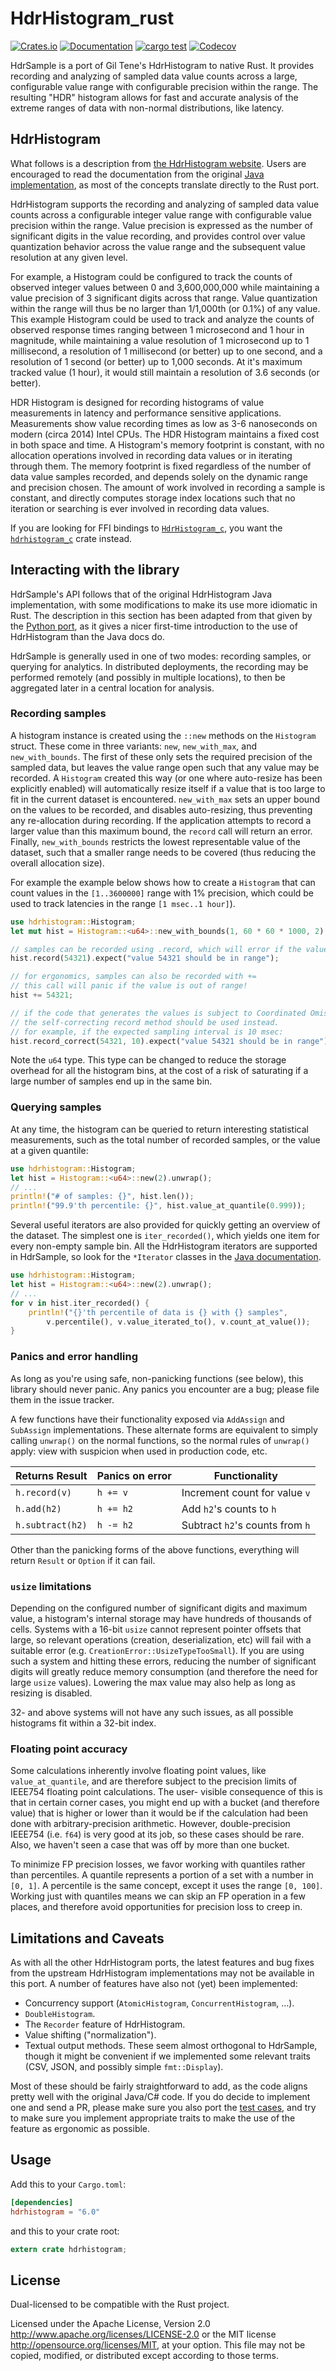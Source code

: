 # HdrHistogram_rust

[![Crates.io](https://img.shields.io/crates/v/hdrhistogram.svg)](https://crates.io/crates/hdrhistogram)
[![Documentation](https://docs.rs/hdrhistogram/badge.svg)](https://docs.rs/hdrhistogram/)
[![cargo test](https://github.com/HdrHistogram/HdrHistogram_rust/actions/workflows/test.yml/badge.svg)](https://github.com/HdrHistogram/HdrHistogram_rust/actions/workflows/test.yml)
[![Codecov](https://codecov.io/github/HdrHistogram/HdrHistogram_rust/coverage.svg?branch=master)](https://codecov.io/gh/HdrHistogram/HdrHistogram_rust)

HdrSample is a port of Gil Tene's HdrHistogram to native Rust. It provides recording and
analyzing of sampled data value counts across a large, configurable value range with
configurable precision within the range. The resulting "HDR" histogram allows for fast and
accurate analysis of the extreme ranges of data with non-normal distributions, like latency.

## HdrHistogram

What follows is a description from [the HdrHistogram
website](https://hdrhistogram.github.io/HdrHistogram/). Users are encouraged to read the
documentation from the original [Java
implementation](https://github.com/HdrHistogram/HdrHistogram), as most of the concepts
translate directly to the Rust port.

HdrHistogram supports the recording and analyzing of sampled data value counts across a
configurable integer value range with configurable value precision within the range. Value
precision is expressed as the number of significant digits in the value recording, and provides
control over value quantization behavior across the value range and the subsequent value
resolution at any given level.

For example, a Histogram could be configured to track the counts of observed integer values
between 0 and 3,600,000,000 while maintaining a value precision of 3 significant digits across
that range. Value quantization within the range will thus be no larger than 1/1,000th (or 0.1%)
of any value. This example Histogram could be used to track and analyze the counts of observed
response times ranging between 1 microsecond and 1 hour in magnitude, while maintaining a value
resolution of 1 microsecond up to 1 millisecond, a resolution of 1 millisecond (or better) up
to one second, and a resolution of 1 second (or better) up to 1,000 seconds. At it's maximum
tracked value (1 hour), it would still maintain a resolution of 3.6 seconds (or better).

HDR Histogram is designed for recording histograms of value measurements in latency and
performance sensitive applications. Measurements show value recording times as low as 3-6
nanoseconds on modern (circa 2014) Intel CPUs. The HDR Histogram maintains a fixed cost in both
space and time. A Histogram's memory footprint is constant, with no allocation operations
involved in recording data values or in iterating through them. The memory footprint is fixed
regardless of the number of data value samples recorded, and depends solely on the dynamic
range and precision chosen. The amount of work involved in recording a sample is constant, and
directly computes storage index locations such that no iteration or searching is ever involved
in recording data values.

If you are looking for FFI bindings to
[`HdrHistogram_c`](https://github.com/HdrHistogram/HdrHistogram_c), you want the
[`hdrhistogram_c`](https://crates.io/crates/hdrhistogram_c) crate instead.

## Interacting with the library

HdrSample's API follows that of the original HdrHistogram Java implementation, with some
modifications to make its use more idiomatic in Rust. The description in this section has been
adapted from that given by the [Python port](https://github.com/HdrHistogram/HdrHistogram_py),
as it gives a nicer first-time introduction to the use of HdrHistogram than the Java docs do.

HdrSample is generally used in one of two modes: recording samples, or querying for analytics.
In distributed deployments, the recording may be performed remotely (and possibly in multiple
locations), to then be aggregated later in a central location for analysis.

### Recording samples

A histogram instance is created using the `::new` methods on the `Histogram` struct. These come
in three variants: `new`, `new_with_max`, and `new_with_bounds`. The first of these only sets
the required precision of the sampled data, but leaves the value range open such that any value
may be recorded. A `Histogram` created this way (or one where auto-resize has been explicitly
enabled) will automatically resize itself if a value that is too large to fit in the current
dataset is encountered. `new_with_max` sets an upper bound on the values to be recorded, and
disables auto-resizing, thus preventing any re-allocation during recording. If the application
attempts to record a larger value than this maximum bound, the `record` call will return an
error. Finally, `new_with_bounds` restricts the lowest representable value of the dataset,
such that a smaller range needs to be covered (thus reducing the overall allocation size).

For example the example below shows how to create a `Histogram` that can count values in the
`[1..3600000]` range with 1% precision, which could be used to track latencies in the range `[1
msec..1 hour]`).

```rust
use hdrhistogram::Histogram;
let mut hist = Histogram::<u64>::new_with_bounds(1, 60 * 60 * 1000, 2).unwrap();

// samples can be recorded using .record, which will error if the value is too small or large
hist.record(54321).expect("value 54321 should be in range");

// for ergonomics, samples can also be recorded with +=
// this call will panic if the value is out of range!
hist += 54321;

// if the code that generates the values is subject to Coordinated Omission,
// the self-correcting record method should be used instead.
// for example, if the expected sampling interval is 10 msec:
hist.record_correct(54321, 10).expect("value 54321 should be in range");
```

Note the `u64` type. This type can be changed to reduce the storage overhead for all the
histogram bins, at the cost of a risk of saturating if a large number of samples end up in the
same bin.

### Querying samples

At any time, the histogram can be queried to return interesting statistical measurements, such
as the total number of recorded samples, or the value at a given quantile:

```rust
use hdrhistogram::Histogram;
let hist = Histogram::<u64>::new(2).unwrap();
// ...
println!("# of samples: {}", hist.len());
println!("99.9'th percentile: {}", hist.value_at_quantile(0.999));
```

Several useful iterators are also provided for quickly getting an overview of the dataset. The
simplest one is `iter_recorded()`, which yields one item for every non-empty sample bin. All
the HdrHistogram iterators are supported in HdrSample, so look for the `*Iterator` classes in
the [Java documentation](https://hdrhistogram.github.io/HdrHistogram/JavaDoc/).

```rust
use hdrhistogram::Histogram;
let hist = Histogram::<u64>::new(2).unwrap();
// ...
for v in hist.iter_recorded() {
    println!("{}'th percentile of data is {} with {} samples",
        v.percentile(), v.value_iterated_to(), v.count_at_value());
}
```

### Panics and error handling

As long as you're using safe, non-panicking functions (see below), this library should never
panic. Any panics you encounter are a bug; please file them in the issue tracker.

A few functions have their functionality exposed via `AddAssign` and `SubAssign`
implementations. These alternate forms are equivalent to simply calling `unwrap()` on the
normal functions, so the normal rules of `unwrap()` apply: view with suspicion when used in
production code, etc.

| Returns Result                 | Panics on error    | Functionality                   |
| ------------------------------ | ------------------ | ------------------------------- |
| `h.record(v)`                  | `h += v`           | Increment count for value `v`   |
| `h.add(h2)`                    | `h += h2`          | Add `h2`'s counts to `h`        |
| `h.subtract(h2)`               | `h -= h2`          | Subtract `h2`'s counts from `h` |

Other than the panicking forms of the above functions, everything will return `Result` or
`Option` if it can fail.

### `usize` limitations

Depending on the configured number of significant digits and maximum value, a histogram's
internal storage may have hundreds of thousands of cells. Systems with a 16-bit `usize` cannot
represent pointer offsets that large, so relevant operations (creation, deserialization, etc)
will fail with a suitable error (e.g. `CreationError::UsizeTypeTooSmall`). If you are using such
a system and hitting these errors, reducing the number of significant digits will greatly reduce
memory consumption (and therefore the need for large `usize` values). Lowering the max value may
also help as long as resizing is disabled.

32- and above systems will not have any such issues, as all possible histograms fit within a
32-bit index.

### Floating point accuracy

Some calculations inherently involve floating point values, like `value_at_quantile`, and are
therefore subject to the precision limits of IEEE754 floating point calculations. The user-
visible consequence of this is that in certain corner cases, you might end up with a bucket (and
therefore value) that is higher or lower than it would be if the calculation had been done
with arbitrary-precision arithmetic. However, double-precision IEEE754 (i.e. `f64`) is very
good at its job, so these cases should be rare. Also, we haven't seen a case that was off by
more than one bucket.

To minimize FP precision losses, we favor working with quantiles rather than percentiles. A
quantile represents a portion of a set with a number in `[0, 1]`. A percentile is the same
concept, except it uses the range `[0, 100]`. Working just with quantiles means we can skip an
FP operation in a few places, and therefore avoid opportunities for precision loss to creep in.

## Limitations and Caveats

As with all the other HdrHistogram ports, the latest features and bug fixes from the upstream
HdrHistogram implementations may not be available in this port. A number of features have also
not (yet) been implemented:

 - Concurrency support (`AtomicHistogram`, `ConcurrentHistogram`, …).
 - `DoubleHistogram`.
 - The `Recorder` feature of HdrHistogram.
 - Value shifting ("normalization").
 - Textual output methods. These seem almost orthogonal to HdrSample, though it might be
   convenient if we implemented some relevant traits (CSV, JSON, and possibly simple
   `fmt::Display`).

Most of these should be fairly straightforward to add, as the code aligns pretty well with the
original Java/C# code. If you do decide to implement one and send a PR, please make sure you
also port the [test
cases](https://github.com/HdrHistogram/HdrHistogram/tree/master/src/test/java/org/HdrHistogram),
and try to make sure you implement appropriate traits to make the use of the feature as
ergonomic as possible.

## Usage

Add this to your `Cargo.toml`:

```toml
[dependencies]
hdrhistogram = "6.0"
```

and this to your crate root:

```rust
extern crate hdrhistogram;
```

## License

Dual-licensed to be compatible with the Rust project.

Licensed under the Apache License, Version 2.0
http://www.apache.org/licenses/LICENSE-2.0 or the MIT license
http://opensource.org/licenses/MIT, at your option. This file may not be
copied, modified, or distributed except according to those terms.
